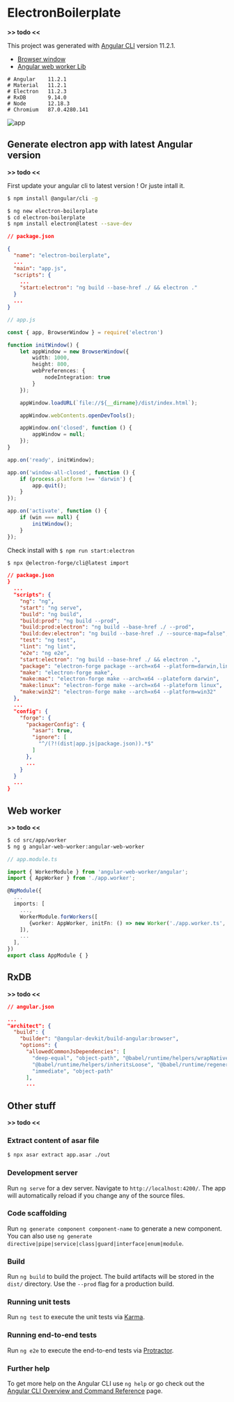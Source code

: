 # ElectronBoilerplate

**>> todo <<**

This project was generated with [Angular CLI](https://github.com/angular/angular-cli) version 11.2.1.

- [Browser window](https://www.electronjs.org/docs/api/browser-window)
- [Angular web worker Lib](https://github.com/gleosmith/angular-web-worker)

```
# Angular    11.2.1
# Material   11.2.1
# Electron   11.2.3
# RxDB       9.14.0
# Node       12.18.3
# Chromium   87.0.4280.141
```

![app](assets/app.png)

## Generate electron app with latest Angular version

**>> todo <<**

First update your angular cli to latest version ! Or juste intall it.

```bash
$ npm install @angular/cli -g
```

```bash
$ ng new electron-boilerplate
$ cd electron-boilerplate
$ npm install electron@latest --save-dev
```

```json
// package.json

{
  "name": "electron-boilerplate",
  ...
  "main": "app.js",
  "scripts": {
    ...
    "start:electron": "ng build --base-href ./ && electron ."
  }
  ...
}
```

```typescript
// app.js

const { app, BrowserWindow } = require('electron')

function initWindow() {
    let appWindow = new BrowserWindow({
        width: 1000,
        height: 800,
        webPreferences: {
            nodeIntegration: true
        }
    });

    appWindow.loadURL(`file://${__dirname}/dist/index.html`);

    appWindow.webContents.openDevTools();

    appWindow.on('closed', function () {
        appWindow = null;
    });
}

app.on('ready', initWindow);

app.on('window-all-closed', function () {
    if (process.platform !== 'darwin') {
        app.quit();
    }
});

app.on('activate', function () {
    if (win === null) {
        initWindow();
    }
});
```

Check install with `$ npm run start:electron`

```bash
$ npx @electron-forge/cli@latest import
```

```json
// package.json
}
  ...
  "scripts": {
    "ng": "ng",
    "start": "ng serve",
    "build": "ng build",
    "build:prod": "ng build --prod",
    "build:prod:electron": "ng build --base-href ./ --prod",
    "build:dev:electron": "ng build --base-href ./ --source-map=false",
    "test": "ng test",
    "lint": "ng lint",
    "e2e": "ng e2e",
    "start:electron": "ng build --base-href ./ && electron .",
    "package": "electron-forge package --arch=x64 --platform=darwin,linux,win32",
    "make": "electron-forge make",
    "make:mac": "electron-forge make --arch=x64 --plateform darwin",
    "make:linux": "electron-forge make --arch=x64 --plateform linux",
    "make:win32": "electron-forge make --arch=x64 --platform=win32"
  },
  ...
  "config": {
    "forge": {
      "packagerConfig": {
        "asar": true,
        "ignore": [
          "^/(?!(dist|app.js|package.json)).*$"
        ]
      },
      ...
    }
  }
  ...
}
```

## Web worker

**>> todo <<**

```bash
$ cd src/app/worker
$ ng g angular-web-worker:angular-web-worker
```

```typescript
// app.module.ts

import { WorkerModule } from 'angular-web-worker/angular';
import { AppWorker } from './app.worker';

@NgModule({
  ...
  imports: [
    ...,
    WorkerModule.forWorkers([
       {worker: AppWorker, initFn: () => new Worker('./app.worker.ts', {type: 'module'})},
    ]),
    ...
  ],
})
export class AppModule { }
```

## RxDB

**>> todo <<**

```json
// angular.json

...
"architect": {
  "build": {
    "builder": "@angular-devkit/build-angular:browser",
    "options": {
      "allowedCommonJsDependencies": [
        "deep-equal", "object-path", "@babel/runtime/helpers/wrapNativeSuper",
        "@babel/runtime/helpers/inheritsLoose", "@babel/runtime/regenerator",
        "immediate", "object-path"
      ],
      ...
```

## Other stuff

**>> todo <<**

### Extract content of asar file

```bash
$ npx asar extract app.asar ./out
```

### Development server

Run `ng serve` for a dev server. Navigate to `http://localhost:4200/`. The app will automatically reload if you change any of the source files.

### Code scaffolding

Run `ng generate component component-name` to generate a new component. You can also use `ng generate directive|pipe|service|class|guard|interface|enum|module`.

### Build

Run `ng build` to build the project. The build artifacts will be stored in the `dist/` directory. Use the `--prod` flag for a production build.

### Running unit tests

Run `ng test` to execute the unit tests via [Karma](https://karma-runner.github.io).

### Running end-to-end tests

Run `ng e2e` to execute the end-to-end tests via [Protractor](http://www.protractortest.org/).

### Further help

To get more help on the Angular CLI use `ng help` or go check out the [Angular CLI Overview and Command Reference](https://angular.io/cli) page.
